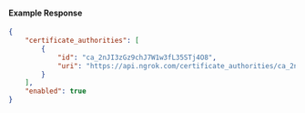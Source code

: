 <!-- Code generated for API Clients. DO NOT EDIT. -->

#### Example Response

```json
{
	"certificate_authorities": [
		{
			"id": "ca_2nJI3zGz9chJ7W1w3fL35STj4O8",
			"uri": "https://api.ngrok.com/certificate_authorities/ca_2nJI3zGz9chJ7W1w3fL35STj4O8"
		}
	],
	"enabled": true
}
```
